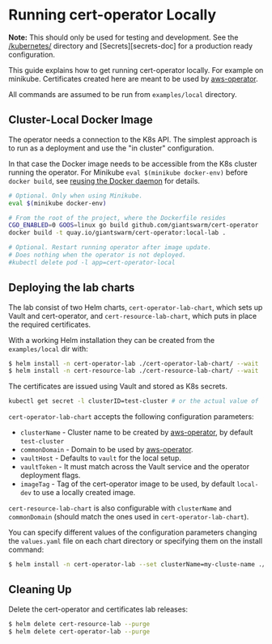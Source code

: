 # Running cert-operator Locally

**Note:** This should only be used for testing and development. See the
[/kubernetes/][kubernetes-dir] directory and [Secrets][secrets-doc] for
a production ready configuration.

[kubernetes-dir]: https://github.com/giantswarm/cert-operator/tree/master/kubernetes
[secrests-doc]: https://github.com/giantswarm/cert-operator#secrets

This guide explains how to get running cert-operator locally. For example on
minikube. Certificates created here are meant to be used by [aws-operator].

All commands are assumed to be run from `examples/local` directory.

[aws-operator]: https://github.com/giantswarm/aws-operator

## Cluster-Local Docker Image

The operator needs a connection to the K8s API. The simplest approach is to run
as a deployment and use the "in cluster" configuration.

In that case the Docker image needs to be accessible from the K8s cluster
running the operator. For Minikube `eval $(minikube docker-env)` before `docker
build`, see [reusing the Docker daemon] for details.

[reusing the docker daemon]: https://github.com/kubernetes/minikube/blob/master/docs/reusing_the_docker_daemon.md

```bash
# Optional. Only when using Minikube.
eval $(minikube docker-env)

# From the root of the project, where the Dockerfile resides
CGO_ENABLED=0 GOOS=linux go build github.com/giantswarm/cert-operator
docker build -t quay.io/giantswarm/cert-operator:local-lab .

# Optional. Restart running operator after image update.
# Does nothing when the operator is not deployed.
#kubectl delete pod -l app=cert-operator-local
```

## Deploying the lab charts

The lab consist of two Helm charts, `cert-operator-lab-chart`, which sets up Vault and cert-operator,
and `cert-resource-lab-chart`, which puts in place the required certificates.

With a working Helm installation they can be created from the `examples/local` dir with:

```bash
$ helm install -n cert-operator-lab ./cert-operator-lab-chart/ --wait
$ helm install -n cert-resource-lab ./cert-resource-lab-chart/ --wait
```

The certificates are issued using Vault and stored as K8s secrets.

```bash
kubectl get secret -l clusterID=test-cluster # or the actual value of `clusterName`
```

`cert-operator-lab-chart` accepts the following configuration parameters:
* `clusterName` - Cluster name to be created by [aws-operator], by default `test-cluster`
* `commonDomain` - Domain to be used by [aws-operator].
* `vaultHost` - Defaults to `vault` for the local setup.
* `vaultToken` - It must match across the Vault service and the operator deployment flags.
* `imageTag` - Tag of the cert-operator image to be used, by default `local-dev` to use a locally created
image.

`cert-resource-lab-chart` is also configurable with `clusterName` and `commonDomain` (should match the ones
used in `cert-operator-lab-chart`).


You can specify different values of the configuration parameters changing the `values.yaml` file on each
chart directory or specifying them on the install command:
```bash
$ helm install -n cert-operator-lab --set clusterName=my-cluste-name ./cert-operator-lab-chart/ --wait
```

## Cleaning Up

Delete the cert-operator and certificates lab releases:

```bash
$ helm delete cert-resource-lab --purge
$ helm delete cert-operator-lab --purge
```
